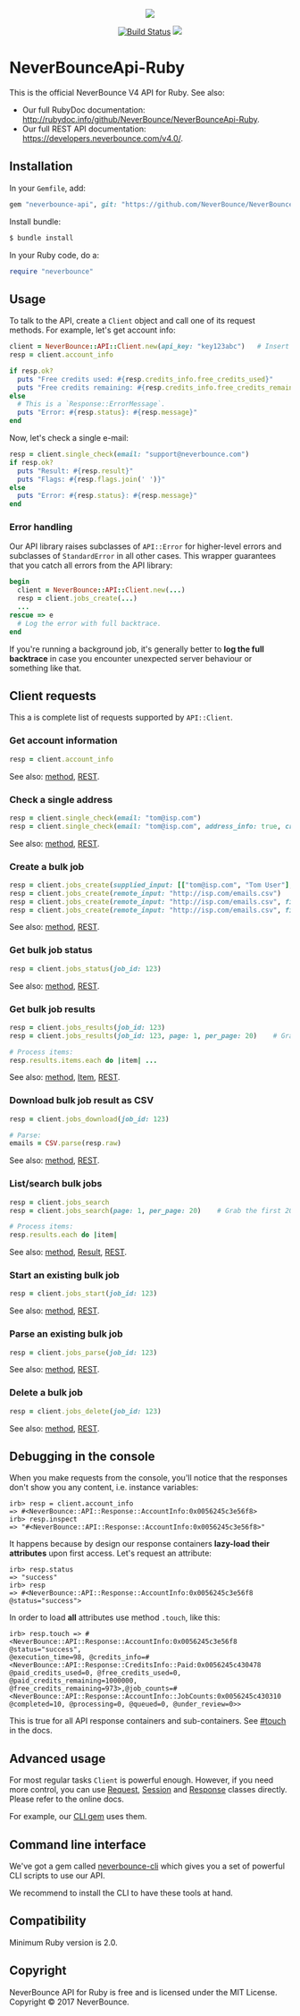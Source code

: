 
<p align="center"><img src="https://neverbounce-marketing.s3.amazonaws.com/neverbounce_color_600px.png"></p>

<p align="center">
  <a href="https://travis-ci.org/NeverBounce/NeverBounceApi-Ruby"><img src="https://travis-ci.org/NeverBounce/NeverBounceApi-Ruby.svg" alt="Build Status"></a>
  <a href="https://codeclimate.com/github/NeverBounce/NeverBounceApi-Ruby"><img src="https://codeclimate.com/github/NeverBounce/NeverBounceApi-Ruby/badges/gpa.svg" /></a>
</p>

NeverBounceApi-Ruby
===================

This is the official NeverBounce V4 API for Ruby. See also:

* Our full RubyDoc documentation: http://rubydoc.info/github/NeverBounce/NeverBounceApi-Ruby.
* Our full REST API documentation: https://developers.neverbounce.com/v4.0/.

## Installation

In your `Gemfile`, add:

```ruby
gem "neverbounce-api", git: "https://github.com/NeverBounce/NeverBounceApi-Ruby.git"
```

Install bundle:

```sh
$ bundle install
```

In your Ruby code, do a:

```ruby
require "neverbounce"
```

## Usage

To talk to the API, create a `Client` object and call one of its request methods.
For example, let's get account info:

```ruby
client = NeverBounce::API::Client.new(api_key: "key123abc")   # Insert YOUR key here.
resp = client.account_info

if resp.ok?
  puts "Free credits used: #{resp.credits_info.free_credits_used}"
  puts "Free credits remaining: #{resp.credits_info.free_credits_remaining}"
else
  # This is a `Response::ErrorMessage`.
  puts "Error: #{resp.status}: #{resp.message}"
end
```

Now, let's check a single e-mail:

```ruby
resp = client.single_check(email: "support@neverbounce.com")
if resp.ok?
  puts "Result: #{resp.result}"
  puts "Flags: #{resp.flags.join(' ')}"
else
  puts "Error: #{resp.status}: #{resp.message}"
end
```

### Error handling

Our API library raises subclasses of `API::Error` for higher-level errors and subclasses of `StandardError` in all other cases. This wrapper guarantees that you catch all errors from the API library:

```ruby
begin
  client = NeverBounce::API::Client.new(...)
  resp = client.jobs_create(...)
  ...
rescue => e
  # Log the error with full backtrace.
end
```

If you're running a background job, it's generally better to **log the full backtrace** in case you encounter unexpected server behaviour or something like that.

## Client requests

This a is complete list of requests supported by `API::Client`.

### Get account information

```ruby
resp = client.account_info
```

See also: [method](http://rubydoc.info/github/NeverBounce/NeverBounceApi-Ruby/NeverBounce/API/Client.html#account_info-instance_method), [REST](https://developers.neverbounce.com/v4.0/reference#account-info).

### Check a single address

```ruby
resp = client.single_check(email: "tom@isp.com")
resp = client.single_check(email: "tom@isp.com", address_info: true, credits_info: true, timeout: 3)
```

See also: [method](http://rubydoc.info/github/NeverBounce/NeverBounceApi-Ruby/NeverBounce/API/Client.html#single_check-instance_method), [REST](https://developers.neverbounce.com/v4.0/reference#single-check).

### Create a bulk job

```ruby
resp = client.jobs_create(supplied_input: [["tom@isp.com", "Tom User"], ["dick@domain.com", "Dick Other"]])
resp = client.jobs_create(remote_input: "http://isp.com/emails.csv")
resp = client.jobs_create(remote_input: "http://isp.com/emails.csv", filename: "emails.csv", run_sample: true)
resp = client.jobs_create(remote_input: "http://isp.com/emails.csv", filename: "emails.csv", auto_start: true)
```

See also: [method](http://rubydoc.info/github/NeverBounce/NeverBounceApi-Ruby/NeverBounce/API/Client.html#jobs_create-instance_method), [REST](https://developers.neverbounce.com/v4.0/reference#jobs-create).

### Get bulk job status

```ruby
resp = client.jobs_status(job_id: 123)
```

See also: [method](http://rubydoc.info/github/NeverBounce/NeverBounceApi-Ruby/NeverBounce/API/Client.html#jobs_status-instance_method), [REST](https://developers.neverbounce.com/v4.0/reference#jobs-status).

### Get bulk job results

```ruby
resp = client.jobs_results(job_id: 123)
resp = client.jobs_results(job_id: 123, page: 1, per_page: 20)    # Grab the first 20.

# Process items:
resp.results.items.each do |item| ...
```

See also: [method](http://rubydoc.info/github/NeverBounce/NeverBounceApi-Ruby/NeverBounce/API/Client.html#jobs_results-instance_method), [Item](http://rubydoc.info/github/NeverBounce/NeverBounceApi-Ruby/NeverBounce/API/Response/JobsResults/Item.html), [REST](https://developers.neverbounce.com/v4.0/reference#jobs-results).

### Download bulk job result as CSV

```ruby
resp = client.jobs_download(job_id: 123)

# Parse:
emails = CSV.parse(resp.raw)
```

See also: [method](http://rubydoc.info/github/NeverBounce/NeverBounceApi-Ruby/NeverBounce/API/Client.html#jobs_download-instance_method), [REST](https://developers.neverbounce.com/v4.0/reference#jobs-download).

### List/search bulk jobs

```ruby
resp = client.jobs_search
resp = client.jobs_search(page: 1, per_page: 20)    # Grab the first 20.

# Process items:
resp.results.each do |item|
```

See also: [method](http://rubydoc.info/github/NeverBounce/NeverBounceApi-Ruby/NeverBounce/API/Client.html#jobs_search-instance_method), [Result](http://rubydoc.info/github/NeverBounce/NeverBounceApi-Ruby/NeverBounce/API/Response/JobsSearch/Result.html), [REST](https://developers.neverbounce.com/v4.0/reference#jobs-search).

### Start an existing bulk job

```ruby
resp = client.jobs_start(job_id: 123)
```

See also: [method](http://rubydoc.info/github/NeverBounce/NeverBounceApi-Ruby/NeverBounce/API/Client.html#jobs_start-instance_method), [REST](https://developers.neverbounce.com/v4.0/reference#jobs-start).

### Parse an existing bulk job

```ruby
resp = client.jobs_parse(job_id: 123)
```

See also: [method](http://rubydoc.info/github/NeverBounce/NeverBounceApi-Ruby/NeverBounce/API/Client.html#jobs_parse-instance_method), [REST](https://developers.neverbounce.com/v4.0/reference#jobs-parse).

### Delete a bulk job

```ruby
resp = client.jobs_delete(job_id: 123)
```

See also: [method](http://rubydoc.info/github/NeverBounce/NeverBounceApi-Ruby/NeverBounce/API/Client.html#jobs_delete-instance_method), [REST](https://developers.neverbounce.com/v4.0/reference#jobs-delete).

## Debugging in the console

When you make requests from the console, you'll notice that the responses don't show you any content, i.e. instance variables:

```
irb> resp = client.account_info
=> #<NeverBounce::API::Response::AccountInfo:0x0056245c3e56f8>
irb> resp.inspect
=> "#<NeverBounce::API::Response::AccountInfo:0x0056245c3e56f8>"
```

It happens because by design our response containers **lazy-load their attributes** upon first access. Let's request an attribute:

```
irb> resp.status
=> "success"
irb> resp
=> #<NeverBounce::API::Response::AccountInfo:0x0056245c3e56f8 @status="success">
```

In order to load **all** attributes use method `.touch`, like this:

```
irb> resp.touch => #<NeverBounce::API::Response::AccountInfo:0x0056245c3e56f8 @status="success",
@execution_time=98, @credits_info=#<NeverBounce::API::Response::CreditsInfo::Paid:0x0056245c430478
@paid_credits_used=0, @free_credits_used=0, @paid_credits_remaining=1000000,
@free_credits_remaining=973>,@job_counts=#<NeverBounce::API::Response::AccountInfo::JobCounts:0x0056245c430310
@completed=10, @processing=0, @queued=0, @under_review=0>>
```

This is true for all API response containers and sub-containers. See [#touch](http://rubydoc.info/github/NeverBounce/NeverBounceApi-Ruby/NeverBounce/API/Feature/Oattrs/InstanceMethods.html#touch-instance_method) in the docs.

## Advanced usage

For most regular tasks `Client` is powerful enough. However, if you need more control, you can use [Request](http://rubydoc.info/github/NeverBounce/NeverBounceApi-Ruby/NeverBounce/API/Request.html), [Session](http://rubydoc.info/github/NeverBounce/NeverBounceApi-Ruby/NeverBounce/API/Session.html) and [Response](http://rubydoc.info/github/NeverBounce/NeverBounceApi-Ruby/NeverBounce/API/Response/SuccessMessage.html) classes directly. Please refer to the online docs.

For example, our [CLI gem]() uses them.

## Command line interface

We've got a gem called [neverbounce-cli](https://github.com/NeverBounce/NeverBounceCli-Ruby) which gives you a set of powerful CLI scripts to use our API.

We recommend to install the CLI to have these tools at hand.

## Compatibility

Minimum Ruby version is 2.0.

## Copyright

NeverBounce API for Ruby is free and is licensed under the MIT License.
Copyright &copy; 2017 NeverBounce.
